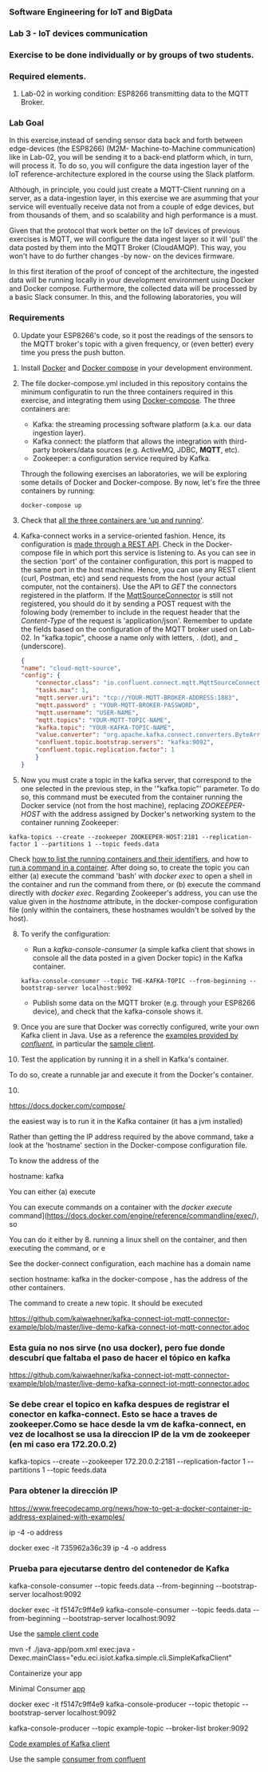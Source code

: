 ### Software Engineering for IoT and BigData

### Lab 3 - IoT devices communication

### Exercise to be done individually or by groups of two students.

### Required elements.

1. Lab-02 in working condition: ESP8266 transmitting data to the MQTT Broker.

### Lab Goal

In this exercise,instead of sending sensor data back and forth between edge-devices (the ESP8266) (M2M- Machine-to-Machine communication) like in Lab-02, you will be sending it to a back-end platform which, in turn, will process it. To do so, you will configure the data ingestion layer of the IoT reference-architecture explored in the course using the Slack platform.

Although, in principle, you could just create a MQTT-Client running on a server, as a data-ingestion layer, in this exercise we are asumming that your service will eventually receive data not from a couple of edge devices, but from thousands of them, and so scalability and high performance is a must. 

Given that the protocol that work better on the IoT devices of previous exercises is MQTT, we will configure the data ingest layer so it will 'pull' the data posted by them into the MQTT Broker (CloudAMQP). This way, you won't have to do further changes -by now- on the devices firmware.

In this first iteration of the proof of concept of the architecture, the ingested data will be running locally in your development environment using Docker and Docker compose. Furthermore, the collected data will be processed by a basic Slack consumer. In this, and the following laboratories, you will 




### Requirements

0. Update your ESP8266's code, so it post the readings of the sensors to the MQTT broker's topic with a given frequency, or (even better) every time you press the push button.

1. Install [Docker](https://docs.docker.com/get-docker/) and [Docker compose](https://docs.docker.com/compose/install/) in your development environment.

2. The file docker-compose.yml included in this repository contains the minimum configuratin to run the three containers required in this exercise, and integrating them using [Docker-compose](https://docs.docker.com/compose/). The three containers are:
	- Kafka: the streaming processing software platform (a.k.a. our data ingestion layer).
	- Kafka connect: the platform that allows the integration with third-party brokers/data sources (e.g. ActiveMQ, JDBC, **MQTT**, etc).
	- Zookeeper: a configuration service required by Kafka.

	Through the following exercises an laboratories, we will be exploring some details of Docker and Docker-compose. By now, let's fire the three containers by running:

	```
	docker-compose up
	```

3. Check that [all the three containers are 'up and running'](https://docs.docker.com/engine/reference/commandline/ps/). 

4. Kafka-connect works in a service-oriented fashion. Hence, its configuration is [made through a REST API](https://docs.confluent.io/current/connect/references/restapi.html). Check in the Docker-compose file in which port this service is listening to. As you can see in the section 'port' of the container configuration, this port is mapped to the same port in the host machine. Hence, you can use any REST client (curl, Postman, etc) and send requests from the host (your actual computer, not the containers). Use the API to *GET* the connectors registered in the platform.
If the [MqttSourceConnector](https://docs.confluent.io/current/connect/kafka-connect-mqtt/mqtt-source-connector/index.html) is still not registered, you should do it by sending a POST request with the folowing body (remember to include in the request header that the *Content-Type* of the request is 'application/json'. Remember to update the fields based on the configuration of the MQTT broker used on Lab-02. In "kafka.topic", choose a name only with letters, . (dot), and _ (underscore).

	```json
	{
    "name": "cloud-mqtt-source",
    "config": {
        "connector.class": "io.confluent.connect.mqtt.MqttSourceConnector",
        "tasks.max": 1,
        "mqtt.server.uri": "tcp://YOUR-MQTT-BROKER-ADDRESS:1883",
        "mqtt.password" : "YOUR-MQTT-BROKER-PASSWORD",
        "mqtt.username": "USER-NAME",
        "mqtt.topics": "YOUR-MQTT-TOPIC-NAME",
        "kafka.topic": "YOUR-KAFKA-TOPIC-NAME",
        "value.converter": "org.apache.kafka.connect.converters.ByteArrayConverter",
        "confluent.topic.bootstrap.servers": "kafka:9092",
        "confluent.topic.replication.factor": 1
	    }
	}
	```

7. Now you must crate a topic in the kafka server, that correspond to the one selected in the previous step, in the '"kafka.topic"' parameter. To do so, this command must be executed from the container running the Docker service (not from the host machine), replacing *ZOOKEEPER-HOST* with the address assigned by Docker's networking system to the container running Zookeeper:

```
kafka-topics --create --zookeeper ZOOKEEPER-HOST:2181 --replication-factor 1 --partitions 1 --topic feeds.data
```

Check [how to list the running containers and their identifiers](https://docs.docker.com/engine/reference/commandline/ps/), and how to [run a command in a container](https://docs.docker.com/engine/reference/commandline/exec/). After doing so, to create the topic you can either (a) execute the command 'bash' with *docker exec* to open a shell in the container and run the command from there, or (b) execute the command directly with *docker exec*. Regarding Zookeeper's address, you can use the value given in the *hostname* attribute, in the docker-compose configuration file (only within the containers, these hostnames wouldn't be solved by the host).


8. To verify the configuration:
	-  Run a *kafka-console-consumer* (a simple kafka client that shows in console all the data posted in a given Docker topic) in the Kafka container.
	```
	kafka-console-consumer --topic THE-KAFKA-TOPIC --from-beginning --bootstrap-server localhost:9092
	```
	- Publish some data on the MQTT broker (e.g. through your ESP8266 device), and check that the kafka-console shows it.


9. Once you are sure that Docker was correctly configured, write your own Kafka client in Java. Use as a reference the [examples provided by *confluent*](https://docs.confluent.io/current/tutorials/examples/clients/docs/java.html#client-examples-java), in particular the [sample client](https://github.com/confluentinc/examples/blob/6.0.0-post/clients/cloud/java/src/main/java/io/confluent/examples/clients/cloud/ConsumerExample.java). 

10. Test the application by running it in a shell in Kafka's container. 

To do so, create a runnable jar and execute it from the Docker's container.

10. 


https://docs.docker.com/compose/



the easiest way is to run it in the Kafka container (it has a jvm installed)


Rather than getting the IP address required by the above command, take a look at the 'hostname' section in the Docker-compose configuration file. 


To know the address of the 

hostname: kafka



You can either (a) execute

You can execute commands on a container with the *docker execute* command](https://docs.docker.com/engine/reference/commandline/exec/), so 

You can do it either by 
8. running a linux shell on the container, and then executing the command, or e







See the docker-connect configuration, each machine has a domain name 

section hostname: kafka in the docker-compose , has the address of the other containers.

The command to create a new topic. It should be executed 




https://github.com/kaiwaehner/kafka-connect-iot-mqtt-connector-example/blob/master/live-demo-kafka-connect-iot-mqtt-connector.adoc


### Esta guía no nos sirve (no usa docker), pero fue donde descubrí que faltaba el paso de hacer el tópico en kafka
https://github.com/kaiwaehner/kafka-connect-iot-mqtt-connector-example/blob/master/live-demo-kafka-connect-iot-mqtt-connector.adoc


### Se debe crear el topico en kafka despues de registrar el conector en kafka-connect. Esto se hace a traves de zookeeper.Como se hace desde la vm de kafka-connect, en vez de localhost se usa la direccion IP de la vm de zookeeper (en mi caso era 172.20.0.2)
kafka-topics --create --zookeeper 172.20.0.2:2181 --replication-factor 1 --partitions 1 --topic feeds.data


### Para obtener la dirección IP
https://www.freecodecamp.org/news/how-to-get-a-docker-container-ip-address-explained-with-examples/

ip -4 -o address

docker exec -it 735962a36c39 ip -4 -o address

### Prueba para ejecutarse dentro del contenedor de Kafka
kafka-console-consumer --topic feeds.data --from-beginning --bootstrap-server localhost:9092



docker exec -it f5147c9ff4e9 kafka-console-consumer --topic feeds.data --from-beginning --bootstrap-server localhost:9092


Use the [sample client code](https://github.com/smallnest/kafka-example-in-scala/blob/master/src/main/java/com/colobu/kafka/ConsumerExample.java)


mvn -f ./java-app/pom.xml  exec:java -Dexec.mainClass="edu.eci.isiot.kafka.simple.cli.SimpleKafkaClient"

Containerize your app


Minimal Consumer [app](https://kafka.apache.org/26/javadoc/index.html?org/apache/kafka/clients/consumer/KafkaConsumer.html)





docker exec -it f5147c9ff4e9 kafka-console-producer --topic thetopic --bootstrap-server localhost:9092

kafka-console-producer --topic example-topic --broker-list broker:9092


[Code examples of Kafka client](https://docs.confluent.io/current/tutorials/examples/clients/docs/java.html#client-examples-java)





Use the sample [consumer from confluent](https://docs.confluent.io/current/tutorials/examples/clients/docs/java.html#client-examples-java)